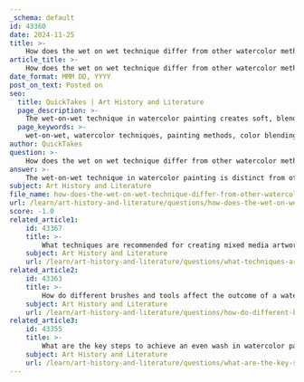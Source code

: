 ```yaml
---
_schema: default
id: 43360
date: 2024-11-25
title: >-
    How does the wet on wet technique differ from other watercolor methods?
article_title: >-
    How does the wet on wet technique differ from other watercolor methods?
date_format: MMM DD, YYYY
post_on_text: Posted on
seo:
  title: QuickTakes | Art History and Literature
  page_description: >-
    The wet-on-wet technique in watercolor painting creates soft, blended effects by applying paint on a wet surface, contrasting with the control of the wet-on-dry method, making both vital for watercolor artists.
  page_keywords: >-
    wet-on-wet, watercolor techniques, painting methods, color blending, atmospheric effects, wet-on-dry technique, control in painting, fluid painting, artistic expression, layering in watercolor
author: QuickTakes
question: >-
    How does the wet on wet technique differ from other watercolor methods?
answer: >-
    The wet-on-wet technique in watercolor painting is distinct from other methods, particularly the wet-on-dry technique, in several key ways. \n\n1. **Application Method**: In the wet-on-wet technique, artists first wet the paper or apply paint onto a wet surface. This allows the colors to blend and flow into one another, creating soft edges and atmospheric effects. The paint spreads more freely, resulting in unpredictable and organic color transitions. In contrast, the wet-on-dry technique involves applying wet paint onto dry paper or a dry layer of paint, which provides more control over the brush strokes and results in sharper edges and defined shapes.\n\n2. **Effects Achieved**: The wet-on-wet technique is ideal for creating dreamy, ethereal effects, as the colors merge seamlessly. This is particularly useful for backgrounds or atmospheric elements in a painting. On the other hand, the wet-on-dry technique is better suited for fine detailing and layering, allowing artists to build up textures and contrasts more effectively.\n\n3. **Control and Precision**: With wet-on-wet, the artist has less control over the paint's movement, which can lead to beautiful, fluid results but may also result in unintended blooms or color mixing. Conversely, the wet-on-dry technique allows for greater precision, making it easier to create defined lines and shapes.\n\n4. **Layering Techniques**: The wet-on-wet technique can be used in conjunction with wet-on-dry methods. After establishing a soft background with wet-on-wet, artists can add details using the wet-on-dry technique, enhancing the overall depth and complexity of the painting.\n\nIn summary, the wet-on-wet technique is characterized by its fluidity and ability to create soft, blended effects, while the wet-on-dry technique offers more control and definition. Both methods are essential in a watercolor artist's toolkit, allowing for a wide range of artistic expression.
subject: Art History and Literature
file_name: how-does-the-wet-on-wet-technique-differ-from-other-watercolor-methods.md
url: /learn/art-history-and-literature/questions/how-does-the-wet-on-wet-technique-differ-from-other-watercolor-methods
score: -1.0
related_article1:
    id: 43367
    title: >-
        What techniques are recommended for creating mixed media artworks with watercolor?
    subject: Art History and Literature
    url: /learn/art-history-and-literature/questions/what-techniques-are-recommended-for-creating-mixed-media-artworks-with-watercolor
related_article2:
    id: 43363
    title: >-
        How do different brushes and tools affect the outcome of a watercolor painting?
    subject: Art History and Literature
    url: /learn/art-history-and-literature/questions/how-do-different-brushes-and-tools-affect-the-outcome-of-a-watercolor-painting
related_article3:
    id: 43355
    title: >-
        What are the key steps to achieve an even wash in watercolor painting?
    subject: Art History and Literature
    url: /learn/art-history-and-literature/questions/what-are-the-key-steps-to-achieve-an-even-wash-in-watercolor-painting
---
```


&nbsp;